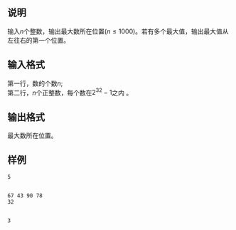 <h2>说明</h2>

输入$n$个整数，输出最大数所在位置($n≤1000$)。若有多个最大值，输出最大值从左往右的第一个位置。
<h2>输入格式</h2>

第一行，数的个数$n$;<br>第二行，$n$个正整数，每个数在$2^{32}−1$之内 。

<h2>输出格式</h2>

最大数所在位置。

<h2>样例</h2>
<pre><code class="language-input1">5
67 43 90 78 32</code></pre><pre><code class="language-output1">3</code></pre>
